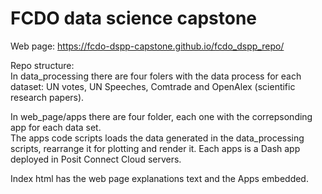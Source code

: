 # FCDO data science capstone 


Web page: https://fcdo-dspp-capstone.github.io/fcdo_dspp_repo/


Repo structure:  
In data_processing there are four folers with the data process for each dataset: UN votes, UN Speeches, 
Comtrade and OpenAlex (scientific research papers).  

In web_page/apps there are four folder, each one with the correpsonding app for each data set.  
The apps code scripts loads the data generated in the data_processing scripts, rearrange it for plotting and render it.
Each apps is a Dash app deployed in Posit Connect Cloud servers.

Index html has the web page explanations text and the Apps embedded.